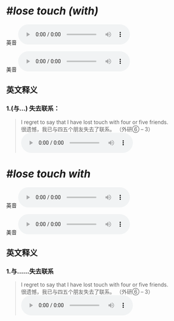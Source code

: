 # ***\#lose touch (with)*** 
英音
<audio src="./media/lose touch with1_AAC.aac" controls="controls"></audio>

美音
<audio src="./media/lose touch with2_AAC.aac" controls="controls"></audio>



  

英文释义
---
### 1.**(与…) 失去联系：**  

 > I regret to say that I have lost touch with four or five friends.   
 > 很遗憾，我已与四五个朋友失去了联系。  （外研⑥ – 3）  
<audio src="./media/touch-17.aac" controls="controls"></audio>


# ***\#lose touch with*** 
英音
<audio src="./media/lose touch with1.aac" controls="controls"></audio>

美音
<audio src="./media/lose touch with2.aac" controls="controls"></audio>



  

英文释义
---
### 1.**与……失去联系**  

 > I regret to say that I have lost touch with four or five friends.  
 > 很遗憾，我已与四五个朋友失去了联系。  （外研⑥ – 3）  
<audio src="./media/touch-17.aac" controls="controls"></audio>


